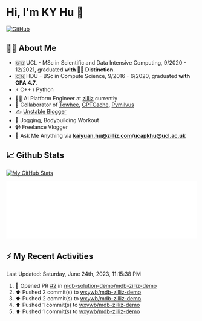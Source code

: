 # Hi, I'm KY Hu 👋

[![GitHub](https://img.shields.io/badge/dynamic/json?logo=github&label=GitHub&labelColor=495867&color=495867&query=%24.data.totalSubs&url=https%3A%2F%2Fapi.spencerwoo.com%2Fsubstats%2F%3Fsource%3Dgithub%26queryKey%3Dhayschan&style=flat-square)](https://github.com/Chiiizzzy)

## 🧑‍💻 About Me


- 🇬🇧 UCL - MSc in Scientific and Data Intensive Computing, 9/2020 - 12/2021, graduated **with 🧑‍🎓 Distinction**.
- 🇨🇳 HDU - BSc in Compute Science, 9/2016 - 6/2020, graduated **with GPA 4.7**.
- ⚡️ C++ / Python
- 🧑‍💻 AI Platform Engineer at [zilliz](https://zilliz.com/) currently
- 💬 Collaborator of [Towhee](https://github.com/towhee-io/towhee), [GPTCache](https://github.com/zilliztech/GPTCache), [Pymilvus](https://github.com/milvus-io/pymilvus)
- ✍️ [Unstable Blogger](https://blog.csdn.net/DooDia)
- 🏃 Jogging, Bodybuilding Workout
- 📹 Freelance Vlogger
- 📮 Ask Me Anything via **[kaiyuan.hu@zilliz.com](mailto:kaiyuan.hu@zilliz.com)**/**[ucapkhu@ucl.ac.uk](ucapkhu@ucl.ac.uk)**


## 📈 Github Stats

[![My GitHub Stats](https://github-readme-stats.vercel.app/api?username=Chiiizzzy&show_icons=true&theme=gotham)](https://github-readme-stats.vercel.app/api?username=Chiiizzzy&show_icons=true&theme=gotham)

<!-- [![Ashutosh's github activity graph](https://github-readme-activity-graph.cyclic.app/graph?username=Chiiizzzy&theme=dracula)](https://github.com/Chiiizzzy/github-readme-activity-graph) -->


![Metrics 👋](/metrics.plugin.followup.user.svg)

## ⚡️ My Recent Activities

<!--RECENT_ACTIVITY:last_update-->
Last Updated: Saturday, June 24th, 2023, 11:15:38 PM
<!--RECENT_ACTIVITY:last_update_end-->

<!--RECENT_ACTIVITY:start-->
1. 💪 Opened PR [#2](https://github.com/mdb-solution-demo/mdb-zilliz-demo/pull/2) in [mdb-solution-demo/mdb-zilliz-demo](https://github.com/mdb-solution-demo/mdb-zilliz-demo)<br>
2. ⬆️ Pushed 2 commit(s) to [wxywb/mdb-zilliz-demo](https://github.com/wxywb/mdb-zilliz-demo)<br>
3. ⬆️ Pushed 2 commit(s) to [wxywb/mdb-zilliz-demo](https://github.com/wxywb/mdb-zilliz-demo)<br>
4. ⬆️ Pushed 1 commit(s) to [wxywb/mdb-zilliz-demo](https://github.com/wxywb/mdb-zilliz-demo)<br>
5. ⬆️ Pushed 1 commit(s) to [wxywb/mdb-zilliz-demo](https://github.com/wxywb/mdb-zilliz-demo)<br>
<!--RECENT_ACTIVITY:end-->

